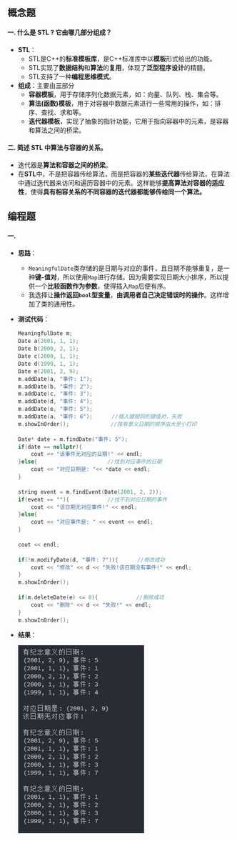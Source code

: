 ## 概念题

#### 一. 什么是 STL ? 它由哪几部分组成？

* **STL**：
    * STL是C++的**标准模板库**，是C++标准库中以**模板**形式给出的功能。
    * STL实现了**数据结构**和**算法**的**复用**，体现了**泛型程序设计**的精髓。
    * STL支持了一种**编程思维模式**。
* **组成**：主要由**三**部分
    * **容器模板**，用于存储序列化数据元素，如：向量、队列、栈、集合等。
    * **算法(函数)模板**，用于对容器中数据元素进行一些常用的操作，如：排序、查找、求和等。
    * **迭代器模板**，实现了抽象的指针功能，它用于指向容器中的元素，是容器和算法之间的桥梁。

#### 二. 简述 STL 中算法与容器的关系。

* 迭代器是**算法和容器之间的桥梁**。
* 在**STL**中，不是把容器传给算法，而是把容器的**某些迭代器**传给算法，在算法中通过迭代器来访问和遍历容器中的元素。这样能够**提高算法对容器的适应性**，使得**具有相容关系的不同容器的迭代器都能够传给同一个算法。**



## 编程题

#### 一. 

* **思路**：
    * `MeaningfulDate`类存储的是日期与对应的事件，且日期不能够重复，是一种**键-值对**，所以使用`Map`进行存储。因为需要实现日期大小排序，所以提供一个**比较函数作为参数**，使得插入`Map`后便有序。
    * 我选择让**操作返回`bool`型变量**，**由调用者自己决定错误时的操作**。这样增加了类的通用性。

* **测试代码**：

    ```cpp
    MeaningfulDate m;
    Date a(2001, 1, 1);
    Date b(2000, 2, 1);
    Date c(2000, 1, 1);
    Date d(1999, 1, 1);
    Date e(2001, 2, 9);
    m.addDate(a, "事件: 1");
    m.addDate(b, "事件: 2");
    m.addDate(c, "事件: 3");
    m.addDate(d, "事件: 4");
    m.addDate(e, "事件: 5");
    m.addDate(a, "事件: 6");		//插入键相同的键值对，失败
    m.showInOrder();			 //按有意义日期的顺序由大至小打印
    
    Date* date = m.findDate("事件: 5");
    if(date == nullptr){
        cout << "该事件无对应的日期!" << endl;
    }else{						//找到对应事件的日期
        cout << "对应日期是: "<< *date << endl;
    }
    
    string event = m.findEvent(Date(2001, 2, 2));
    if(event == ""){			//找不到对应日期的事件
        cout << "该日期无对应事件!" << endl;
    }else{
        cout << "对应事件是: " << event << endl;
    }
    
    cout << endl;
    
    if(!m.modifyDate(d, "事件: 7")){		//修改成功
        cout << "修改" << d << "失败!该日期没有事件!" << endl;
    }
    m.showInOrder();
    
    if(m.deleteDate(e) <= 0){			 //删除成功
        cout << "删除" << d << "失败!" << endl;
    }
    m.showInOrder();
    ```

* **结果**：

    ![](结果_1.jpg)